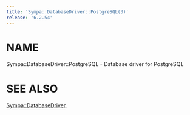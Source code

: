```yaml
---
title: 'Sympa::DatabaseDriver::PostgreSQL(3)'
release: '6.2.54'
---
```


# NAME

Sympa::DatabaseDriver::PostgreSQL - Database driver for PostgreSQL

# SEE ALSO

[Sympa::DatabaseDriver](./Sympa-DatabaseDriver.3.md).

